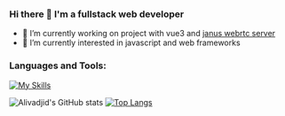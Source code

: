 ### Hi there 👋 I'm a fullstack web developer

- 🔭 I’m currently working on project with vue3 and [janus webrtc server](https://github.com/meetecho/janus-gateway)
- 🌱 I’m currently interested in javascript and web frameworks

### Languages and Tools:
[![My Skills](https://skillicons.dev/icons?i=js,html,css,git,vue,react,nuxt,sass,figma,vite,nodejs,ts,jest,ruby,nestjs,mongodb,postgres,gitlab,github,firebase,gcp,heroku,linux,vscode)](https://skillicons.dev)


<!--


- 🤔 I’m looking for help with ...
- 💬 Ask me about ...
- 📫 How to reach me: ...
- 😄 Pronouns: ...
- ⚡ Fun fact: ...
-->

![Alivadjid's GitHub stats](https://github-readme-stats.vercel.app/api?username=alivadjid&show_icons=true&theme=radical)
[![Top Langs](https://github-readme-stats.vercel.app/api/top-langs/?username=alivadjid&theme=radical)](https://github.com/alivadjid/github-readme-stats)
